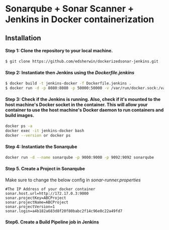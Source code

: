 # Sonarqube + Sonar Scanner + Jenkins in Docker containerization

## Installation

#### Step 1: Clone the repository to your local machine.

```sh
$ git clone https://github.com/edsherwin/dockerizedsonar-jenkins.git
```

#### Step 2: Instantiate then Jenkins using the _Dockerfile.jenkins_

```sh 
$ docker build -t jenkins-docker -f Dockerfile.jenkins .
$ docker run -d -p 8080:8080 -p 50000:50000 -v /var/run/docker.sock:/var/run/docker.sock --name jenkins-docker jenkins-docker:latest
```

#### Step 3: Check if the Jenkins is running. Also, check if it's mounted to the host machine's Docker socket in the container. This will allow your container to use the host machine's Docker daemon to run containers and build images.

```sh
docker ps -a
docker exec -it jenkins-docker bash
docker --version or docker ps
```

#### Step 4: Instantiate the Sonarqube

```sh
docker run -d --name sonarqube -p 9000:9000 -p 9092:9092 sonarqube
```

#### Step 5. Create a Project in Sonarqube

Make sure to change the below config in _sonar-runner.properties_

```
#The IP Address of your docker container
sonar.host.url=http://172.17.0.3:9000
sonar.projectKey=ABCProject
sonar.projectName=ABCProject
sonar.projectVersion=1
sonar.login=a4b182a683d8f20f80babc2f14c96e0c22a49fd7
```

#### Step6. Create a Build Pipeline job in Jenkins





